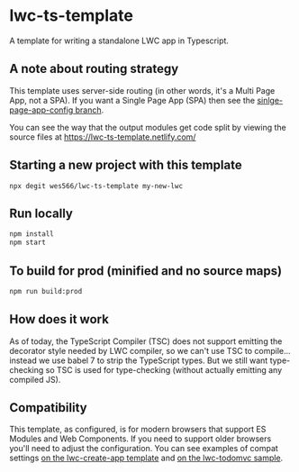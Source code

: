 # lwc-ts-template

A template for writing a standalone LWC app in Typescript.

## A note about routing strategy

This template uses server-side routing (in other words, it's a Multi Page App, not a SPA). If you want a Single Page App (SPA) then see the [sinlge-page-app-config branch](https://github.com/wes566/lwc-ts-template/tree/single-page-app-config).

You can see the way that the output modules get code split by viewing the source files at https://lwc-ts-template.netlify.com/

## Starting a new project with this template

```
npx degit wes566/lwc-ts-template my-new-lwc
```

## Run locally

```bash
npm install
npm start
```

## To build for prod (minified and no source maps)

```bash
npm run build:prod
```

## How does it work

As of today, the TypeScript Compiler (TSC) does not support emitting the decorator style needed by LWC compiler, so we can't use TSC to compile... instead we use babel 7 to strip the TypeScript types. But we still want type-checking so TSC is used for type-checking (without actually emitting any compiled JS).

## Compatibility

This template, as configured, is for modern browsers that support ES Modules and Web Components. If you need to support older browsers you'll need to adjust the configuration. You can see examples of compat settings [on the lwc-create-app template](https://github.com/muenzpraeger/lwc-create-app/blob/master/packages/lwc-create-app/templates/src/client/index.non-wc.js) and [on the lwc-todomvc sample](https://github.com/salesforce/lwc-todomvc/blob/master/scripts/rollup.config.js).
